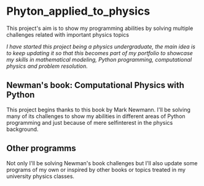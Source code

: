 # Phyton_applied_to_physics
This project's aim is to show my programming abilities by solving multiple challenges related with important physics topics

*I have started this project being a physics undergraduate, the main idea is to keep updating it so that this becomes part of my portfolio to showcase my skills in mathematical modeling, Python programming, computational physics and problem resolution.*

## Newman's book: Computational Physics with Python
This project begins thanks to this book by Mark Newmann. I'll be solving many of its challenges to show my abilities in different areas of Python programming and just because of mere selfinterest in the physics background.

## Other programms
Not only I'll be solving Newman's book challenges but I'll also update some programs of my own or inspired by other books or topics treated in my university physics classes.





